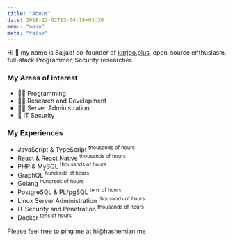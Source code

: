 ```yaml
---
title: "About"
date: 2018-12-02T13:04:14+03:30
menu: "main"
meta: "false"
---
```


Hi 👋 my name is Sajjad! co-founder of [karjoo.plus](https://karjoo.plus), open-source enthusiasm, full-stack Programmer, Security researcher.

### My Areas of interest

* 👨‍💻 Programming
* 👨‍🔬 Research and Development
* 👨‍🔧 Server Administration
* 👀 IT Security

### My Experiences

* JavaScript & TypeScript <sup>thousands of hours</sub>
* React & React Native <sup>thousands of hours</sub>
* PHP & MySQL <sup>thousands of hours</sub>
* GraphQL <sup>hundreds of hours</sub>
* Golang <sup>hundreds of hours</sub>
* PostgreSQL & PL/pgSQL <sup>tens of hours</sub>
* Linux Server Administration <sup>thousands of hours</sub>
* IT Security and Penetration <sup>thousands of hours</sub>
* Docker <sup>tens of hours</sub>

Please feel free to ping me at [hi@hashemian.me](mailto:hi@hashemian.me)
